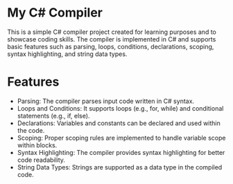  # My C# Compiler

This is a simple C# compiler project created for learning purposes and to showcase coding skills. 
The compiler is implemented in C# and supports basic features such as parsing, loops, conditions, declarations,
scoping, syntax highlighting, and string data types.


# Features
* Parsing: The compiler parses input code written in C# syntax.
* Loops and Conditions: It supports loops (e.g., for, while) and conditional statements (e.g., if, else).
* Declarations: Variables and constants can be declared and used within the code.
* Scoping: Proper scoping rules are implemented to handle variable scope within blocks.
* Syntax Highlighting: The compiler provides syntax highlighting for better code readability.
* String Data Types: Strings are supported as a data type in the compiled code.
